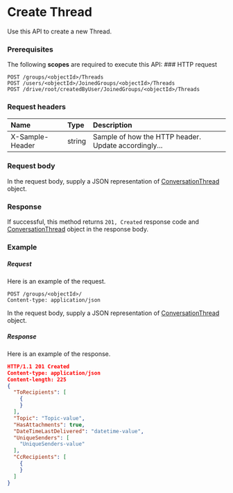 # Create Thread

Use this API to create a new Thread.
### Prerequisites
The following **scopes** are required to execute this API: ### HTTP request
<!-- { "blockType": "ignored" } -->
```http
POST /groups/<objectId>/Threads
POST /users/<objectId>/JoinedGroups/<objectId>/Threads
POST /drive/root/createdByUser/JoinedGroups/<objectId>/Threads

```
### Request headers
| Name       | Type | Description|
|:---------------|:--------|:----------|
| X-Sample-Header  | string  | Sample of how the HTTP header. Update accordingly...|

### Request body
In the request body, supply a JSON representation of [ConversationThread](../resources/conversationthread.md) object.


### Response
If successful, this method returns `201, Created` response code and [ConversationThread](../resources/conversationthread.md) object in the response body.

### Example
##### Request
Here is an example of the request.
<!-- {
  "blockType": "request",
  "name": "create_conversationthread_from_group"
}-->
```http
POST /groups/<objectId>/
Content-type: application/json
```
In the request body, supply a JSON representation of [ConversationThread](../resources/conversationthread.md) object.
##### Response
Here is an example of the response.
<!-- {
  "blockType": "response",
  "truncated": false,
  "@odata.type": "conversationthread"
} -->
```json
HTTP/1.1 201 Created
Content-type: application/json
Content-length: 225
{
  "ToRecipients": [
    {
    }
  ],
  "Topic": "Topic-value",
  "HasAttachments": true,
  "DateTimeLastDelivered": "datetime-value",
  "UniqueSenders": [
    "UniqueSenders-value"
  ],
  "CcRecipients": [
    {
    }
  ]
}
```

<!-- uuid: 1929d8d0-ed26-49e3-89b5-43f5eae2e7ac
2015-10-14 23:39:34 UTC -->
<!-- {
  "type": "#page.annotation",
  "description": "Create Thread",
  "keywords": "",
  "section": "documentation",
  "tocPath": ""
}-->